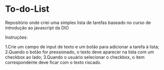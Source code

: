 # To-do-List
Repositório onde criei uma simples lista de tarefas baseado no curso de introdução ao javascript da DIO

Instruções:

1.Crie um campo de input de texto e um botão para adicionar a tarefa à lista;
2.Quando o botão for pressionado, o texto deve aparecer na lista com um checkbox ao lado;
3.Quando o usuário selecionar o checkbox, o item correspondente deve ficar com o texto riscado.
